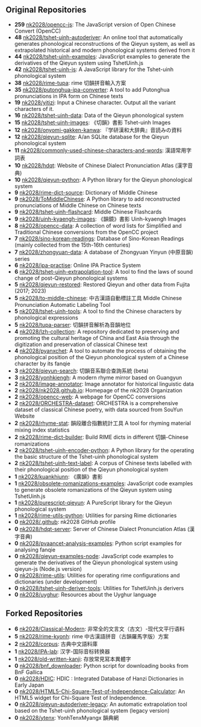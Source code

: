 ## Original Repositories

- **259** [nk2028/opencc-js](https://github.com/nk2028/opencc-js): The JavaScript version of Open Chinese Convert (OpenCC)
- **48** [nk2028/tshet-uinh-autoderiver](https://github.com/nk2028/tshet-uinh-autoderiver): An online tool that automatically generates phonological reconstructions of the Qieyun system, as well as extrapolated historical and modern phonological systems derived from it
- **44** [nk2028/tshet-uinh-examples](https://github.com/nk2028/tshet-uinh-examples): JavaScript examples to generate the derivatives of the Qieyun system using TshetUinh.js
- **42** [nk2028/tshet-uinh-js](https://github.com/nk2028/tshet-uinh-js): A JavaScript library for the Tshet-uinh phonological system
- **38** [nk2028/rime-tupa](https://github.com/nk2028/rime-tupa): rime 切韻拼音輸入方案
- **35** [nk2028/putonghua-ipa-converter](https://github.com/nk2028/putonghua-ipa-converter): A tool to add Putonghua pronunciations in IPA form on Chinese texts
- **19** [nk2028/yitizi](https://github.com/nk2028/yitizi): Input a Chinese character. Output all the variant characters of it.
- **16** [nk2028/tshet-uinh-data](https://github.com/nk2028/tshet-uinh-data): Data of the Qieyun phonological system
- **15** [nk2028/tshet-uinh-images](https://github.com/nk2028/tshet-uinh-images): 《切韻》書影 Tshet-uinh Images
- **12** [nk2028/onyomi-gakken-kanwa](https://github.com/nk2028/onyomi-gakken-kanwa): 『学研漢和大辞典』音読みの資料
- **12** [nk2028/qieyun-sqlite](https://github.com/nk2028/qieyun-sqlite): A/an SQLite database for the Qieyun phonological system
- **11** [nk2028/commonly-used-chinese-characters-and-words](https://github.com/nk2028/commonly-used-chinese-characters-and-words): 漢語常用字詞表
- **10** [nk2028/hdqt](https://github.com/nk2028/hdqt): Website of Chinese Dialect Pronunciation Atlas (漢字音典)
- **10** [nk2028/qieyun-python](https://github.com/nk2028/qieyun-python): A Python library for the Qieyun phonological system
- **9** [nk2028/rime-dict-source](https://github.com/nk2028/rime-dict-source): Dictionary of Middle Chinese
- **9** [nk2028/ToMiddleChinese](https://github.com/nk2028/ToMiddleChinese): A Python library to add reconstructed pronunciations of Middle Chinese on Chinese texts
- **9** [nk2028/tshet-uinh-flashcard](https://github.com/nk2028/tshet-uinh-flashcard): Middle Chinese Flashcards
- **9** [nk2028/uinh-kyaengh-images](https://github.com/nk2028/uinh-kyaengh-images): 《韻鏡》書影 Uinh-kyaengh Images
- **8** [nk2028/opencc-data](https://github.com/nk2028/opencc-data): A collection of word lists for Simplified and Traditional Chinese conversions from the OpenCC project
- **7** [nk2028/sino-korean-readings](https://github.com/nk2028/sino-korean-readings): Database of Sino-Korean Readings (mainly collected from the 15th-16th centuries)
- **7** [nk2028/zhongyuan-data](https://github.com/nk2028/zhongyuan-data): A database of Zhongyuan Yinyun (中原音韻) series
- **6** [nk2028/ipa-practise](https://github.com/nk2028/ipa-practise): Online IPA Practice System
- **6** [nk2028/tshet-uinh-extrapolation-tool](https://github.com/nk2028/tshet-uinh-extrapolation-tool): A tool to find the laws of sound change of post-Qieyun phonological systems
- **5** [nk2028/qieyun-restored](https://github.com/nk2028/qieyun-restored): Restored Qieyun and other data from Fujita (2017; 2023)
- **5** [nk2028/to-middle-chinese](https://github.com/nk2028/to-middle-chinese): 中古漢語自動標註工具 Middle Chinese Pronunciation Automatic Labeling Tool
- **5** [nk2028/tshet-uinh-tools](https://github.com/nk2028/tshet-uinh-tools): A tool to find the Chinese characters by phonological expressions
- **5** [nk2028/tupa-parser](https://github.com/nk2028/tupa-parser): 切韻拼音解析為音韻地位
- **4** [nk2028/lzh-collection](https://github.com/nk2028/lzh-collection): A repository dedicated to preserving and promoting the cultural heritage of China and East Asia through the digitization and preservation of classical Chinese text
- **4** [nk2028/pyanxchet](https://github.com/nk2028/pyanxchet): A tool to automate the process of obtaining the phonological position of the Qieyun phonological system of a Chinese character by its fanqie
- **3** [nk2028/qieyun-search](https://github.com/nk2028/qieyun-search): 切韻音系聯合查詢系統 (beta)
- **3** [nk2028/yonhkiengh](https://github.com/nk2028/yonhkiengh): A modern rhyme mirror based on Guangyun
- **2** [nk2028/image-annotator](https://github.com/nk2028/image-annotator): Image annotator for historical linguistic data
- **2** [nk2028/nk2028.github.io](https://github.com/nk2028/nk2028.github.io): Homepage of the nk2028 Organization
- **2** [nk2028/opencc-web](https://github.com/nk2028/opencc-web): A webpage for OpenCC conversions
- **2** [nk2028/ORCHESTRA-dataset](https://github.com/nk2028/ORCHESTRA-dataset): ORCHESTRA is a comprehensive dataset of classical Chinese poetry, with data sourced from SouYun Website
- **2** [nk2028/rhyme-stat](https://github.com/nk2028/rhyme-stat): 韻段離合指數統計工具 A tool for rhyming material mixing index statistics
- **2** [nk2028/rime-dict-builder](https://github.com/nk2028/rime-dict-builder): Build RIME dicts in different 切韻-Chinese romanizations
- **2** [nk2028/tshet-uinh-encoder-python](https://github.com/nk2028/tshet-uinh-encoder-python): A Python library for the operating the basic structure of the Tshet-uinh phonological system
- **2** [nk2028/tshet-uinh-text-label](https://github.com/nk2028/tshet-uinh-text-label): A corpus of Chinese texts labelled with their phonological position of the Qieyun phonological system
- **1** [nk2028/kuankhiunn](https://github.com/nk2028/kuankhiunn): 《廣韻》書影
- **1** [nk2028/obsolete-romanizations-examples](https://github.com/nk2028/obsolete-romanizations-examples): JavaScript code examples to generate obsolete romanizations of the Qieyun system using TshetUinh.js
- **1** [nk2028/purescript-qieyun](https://github.com/nk2028/purescript-qieyun): A PureScript library for the Qieyun phonological system
- **1** [nk2028/rime-utils-python](https://github.com/nk2028/rime-utils-python): Utilities for parsing Rime dictionaries
- **0** [nk2028/.github](https://github.com/nk2028/.github): nk2028 GitHub profile
- **0** [nk2028/hdqt-server](https://github.com/nk2028/hdqt-server): Server of Chinese Dialect Pronunciation Atlas (漢字音典)
- **0** [nk2028/pvaancet-analysis-examples](https://github.com/nk2028/pvaancet-analysis-examples): Python script examples for analysing fanqie
- **0** [nk2028/qieyun-examples-node](https://github.com/nk2028/qieyun-examples-node): JavaScript code examples to generate the derivatives of the Qieyun phonological system using qieyun-js (Node.js version)
- **0** [nk2028/rime-utils](https://github.com/nk2028/rime-utils): Utilities for operating rime configurations and dictionaries (under development)
- **0** [nk2028/tshet-uinh-deriver-tools](https://github.com/nk2028/tshet-uinh-deriver-tools): Utilities for TshetUinh.js derivers
- **0** [nk2028/uyghur](https://github.com/nk2028/uyghur): Resources about the Uyghur language

## Forked Repositories

- **6** [nk2028/Classical-Modern](https://github.com/nk2028/Classical-Modern): 非常全的文言文（古文）-现代文平行语料
- **5** [nk2028/rime-kyonh](https://github.com/nk2028/rime-kyonh): rime 中古漢語拼音（古韻羅馬字版）方案
- **2** [nk2028/corpus](https://github.com/nk2028/corpus): 古典中文語料庫
- **1** [nk2028/IPA-lab](https://github.com/nk2028/IPA-lab): 汉字-国际音标转换器
- **1** [nk2028/old-written-kanji](https://github.com/nk2028/old-written-kanji): 存放常見冩本異體字
- **0** [nk2028/bnf_downloader](https://github.com/nk2028/bnf_downloader): Python script for downloading books from BnF Gallica
- **0** [nk2028/HDIC](https://github.com/nk2028/HDIC): HDIC : Integrated Database of Hanzi Dictionaries in Early Japan
- **0** [nk2028/HTML5-Chi-Square-Test-of-Independence-Calculator](https://github.com/nk2028/HTML5-Chi-Square-Test-of-Independence-Calculator): An HTML5 widget for Chi-Square Test of Independence.
- **0** [nk2028/qieyun-autoderiver-legacy](https://github.com/nk2028/qieyun-autoderiver-legacy): An automatic extrapolation tool based on the Tshet-uinh phonological system (legacy version)
- **0** [nk2028/ytenx](https://github.com/nk2028/ytenx): YonhTenxMyangx 韻典網
